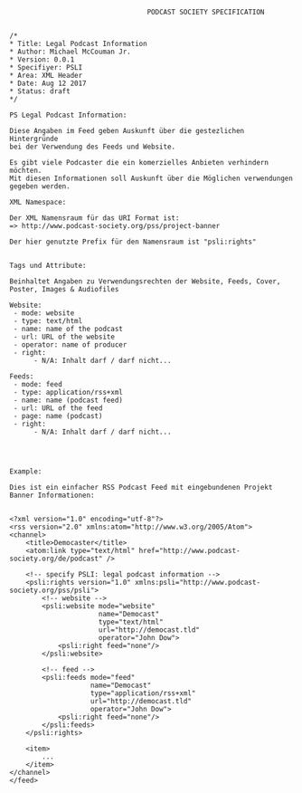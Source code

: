                                       PODCAST SOCIETY SPECIFICATION
                                      
                                      
    /*
    * Title: Legal Podcast Information
    * Author: Michael McCouman Jr.
    * Version: 0.0.1
    * Specifiyer: PSLI
    * Area: XML Header
    * Date: Aug 12 2017
    * Status: draft
    */                                  

    PS Legal Podcast Information:

    Diese Angaben im Feed geben Auskunft über die gestezlichen Hintergründe 
    bei der Verwendung des Feeds und Website. 

    Es gibt viele Podcaster die ein komerzielles Anbieten verhindern möchten.
    Mit diesen Informationen soll Auskunft über die Möglichen verwendungen gegeben werden.

    XML Namespace:

    Der XML Namensraum für das URI Format ist:
    => http://www.podcast-society.org/pss/project-banner

    Der hier genutzte Prefix für den Namensraum ist "psli:rights"


    Tags und Attribute:
    
    Beinhaltet Angaben zu Verwendungsrechten der Website, Feeds, Cover, Poster, Images & Audiofiles 
    
    Website:
     - mode: website
     - type: text/html
     - name: name of the podcast
     - url: URL of the website
     - operator: name of producer
     - right: 
          - N/A: Inhalt darf / darf nicht...
    
    Feeds:
     - mode: feed
     - type: application/rss+xml
     - name: name (podcast feed) 
     - url: URL of the feed
     - page: name (podcast)
     - right: 
          - N/A: Inhalt darf / darf nicht...
    



    Example:

    Dies ist ein einfacher RSS Podcast Feed mit eingebundenen Projekt Banner Informationen:


    <?xml version="1.0" encoding="utf-8"?>
    <rss version="2.0" xmlns:atom="http://www.w3.org/2005/Atom">
    <channel>
        <title>Democaster</title>
        <atom:link type="text/html" href="http://www.podcast-society.org/de/podcast" />

        <!-- specify PSLI: legal podcast information -->
        <psli:rights version="1.0" xmlns:psli="http://www.podcast-society.org/pss/psli">
            <!-- website -->
            <psli:website mode="website"
                          name="Democast"
                          type="text/html"
                          url="http://democast.tld"
                          operator="John Dow">
                <psli:right feed="none"/>
            </psli:website>
            
            <!-- feed -->
            <psli:feeds mode="feed"
                        name="Democast"
                        type="application/rss+xml"
                        url="http://democast.tld"
                        operator="John Dow">
                <psli:right feed="none"/>
            </psli:feeds>
        </psli:rights>
        
        <item>
            ...
        </item>
    </channel>
    </feed>


